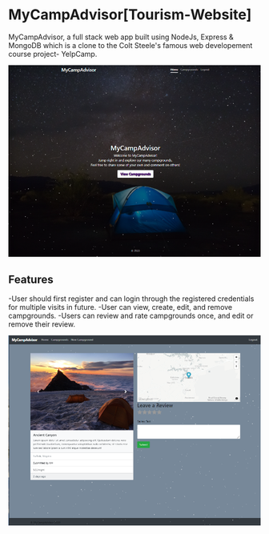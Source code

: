 # MyCampAdvisor[Tourism-Website]
MyCampAdvisor, a full stack web app built using NodeJs, Express & MongoDB which is a clone to the Colt Steele's famous web developement course project- YelpCamp.

![alt text](https://github.com/Ankitabit3496/MyCampAdvisor/blob/main/Images/Image_1.png)

## Features
-User should first register and can login through the registered credentials for multiple visits in future.
-User can view, create, edit, and remove campgrounds.
-Users can review and rate campgrounds once, and edit or remove their review.

![alt text](https://github.com/Ankitabit3496/MyCampAdvisor/blob/main/Images/Image_2.png)
